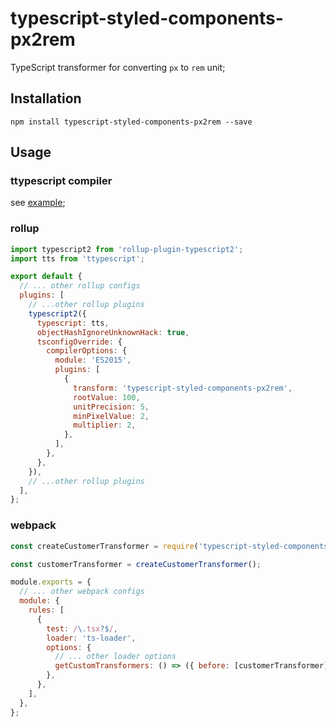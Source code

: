 # typescript-styled-components-px2rem

TypeScript transformer for converting `px` to `rem` unit;

## Installation

```npm
npm install typescript-styled-components-px2rem --save
```

## Usage

### ttypescript compiler

see [example](example);

### rollup

```js
import typescript2 from 'rollup-plugin-typescript2';
import tts from 'ttypescript';

export default {
  // ... other rollup configs
  plugins: [
    // ...other rollup plugins
    typescript2({
      typescript: tts,
      objectHashIgnoreUnknownHack: true,
      tsconfigOverride: {
        compilerOptions: {
          module: 'ES2015',
          plugins: [
            {
              transform: 'typescript-styled-components-px2rem',
              rootValue: 100,
              unitPrecision: 5,
              minPixelValue: 2,
              multiplier: 2,
            },
          ],
        },
      },
    }),
    // ...other rollup plugins
  ],
};
```

### webpack

```js
const createCustomerTransformer = require('typescript-styled-components-px2rem').default;

const customerTransformer = createCustomerTransformer();

module.exports = {
  // ... other webpack configs
  module: {
    rules: [
      {
        test: /\.tsx?$/,
        loader: 'ts-loader',
        options: {
          // ... other loader options
          getCustomTransformers: () => ({ before: [customerTransformer] }),
        },
      },
    ],
  },
};
```
